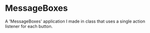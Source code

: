 # MessageBoxes
A 'MessageBoxes' application I made in class that uses a single action listener for each button.
